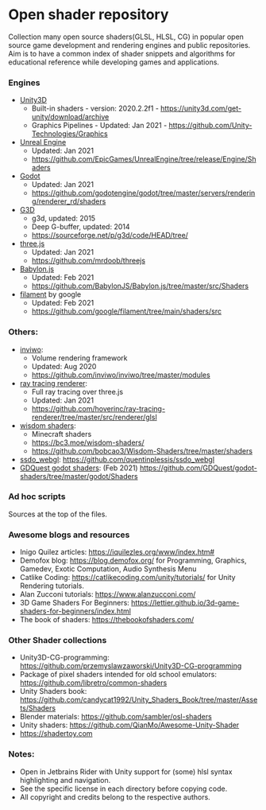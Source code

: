 # Open shader repository
Collection many open source shaders(GLSL, HLSL, CG) in popular open source game development and rendering engines and public repositories. 
Aim is to have a common index of shader snippets and algorithms for educational reference while developing games and applications.

### Engines
* [Unity3D](Engines/Unity)
  - Built-in shaders - version: 2020.2.2f1 - https://unity3d.com/get-unity/download/archive
  - Graphics Pipelines - Updated: Jan 2021 - https://github.com/Unity-Technologies/Graphics
* [Unreal Engine](Engines/Unreal)
    - Updated: Jan 2021
    - https://github.com/EpicGames/UnrealEngine/tree/release/Engine/Shaders
* [Godot](Engines/godot)
    - Updated: Jan 2021
    - https://github.com/godotengine/godot/tree/master/servers/rendering/renderer_rd/shaders
* [G3D](Engines/G3D)
  - g3d, updated: 2015
  - Deep G-buffer, updated: 2014
  - https://sourceforge.net/p/g3d/code/HEAD/tree/
* [three.js](Engines/threejs)
  - Updated: Jan 2021
  - https://github.com/mrdoob/threejs
* [Babylon.js](Engines/babylonjs)
  - Updated: Feb 2021
  - https://github.com/BabylonJS/Babylon.js/tree/master/src/Shaders
* [filament](Engines/babylonjs) by google
  - Updated: Feb 2021
  - https://github.com/google/filament/tree/main/shaders/src

### Others:
* [inviwo](Others/inviwo): 
  - Volume rendering framework
  - Updated: Aug 2020
  - https://github.com/inviwo/inviwo/tree/master/modules
* [ray tracing renderer](Others/ray_tracing_renderer_three): 
  - Full ray tracing over three.js
  - Updated: Jan 2021
  - https://github.com/hoverinc/ray-tracing-renderer/tree/master/src/renderer/glsl
* [wisdom shaders](Others/wisdom):
  - Minecraft shaders
  - https://bc3.moe/wisdom-shaders/
  - https://github.com/bobcao3/Wisdom-Shaders/tree/master/shaders
* [ssdo_webgl](Others/ssdo_webgl): https://github.com/quentinplessis/ssdo_webgl
* [GDQuest godot shaders](Others/GDQuest_godot): (Feb 2021) https://github.com/GDQuest/godot-shaders/tree/master/godot/Shaders

### Ad hoc scripts
Sources at the top of the files.

### Awesome blogs and resources
* Inigo Quilez articles: https://iquilezles.org/www/index.htm#
* Demofox blog: https://blog.demofox.org/ for Programming, Graphics, Gamedev, Exotic Computation, Audio Synthesis
  Menu
* Catlike Coding: https://catlikecoding.com/unity/tutorials/ for Unity Rendering tutorials. 
* Alan Zucconi tutorials: https://www.alanzucconi.com/
* 3D Game Shaders For Beginners: https://lettier.github.io/3d-game-shaders-for-beginners/index.html
* The book of shaders: https://thebookofshaders.com/  
### Other Shader collections
* Unity3D-CG-programming: https://github.com/przemyslawzaworski/Unity3D-CG-programming
* Package of pixel shaders intended for old school emulators: https://github.com/libretro/common-shaders
* Unity Shaders book: https://github.com/candycat1992/Unity_Shaders_Book/tree/master/Assets/Shaders
* Blender materials: https://github.com/sambler/osl-shaders
* Unity shaders: https://github.com/QianMo/Awesome-Unity-Shader
* https://shadertoy.com

### Notes: 
* Open in Jetbrains Rider with Unity support for (some) hlsl syntax highlighting and navigation.
* See the specific license in each directory before copying code.
* All copyright and credits belong to the respective authors. 